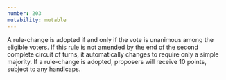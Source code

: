 ```yaml
---
number: 203
mutability: mutable
---
```


A rule-change is adopted if and only if the vote is unanimous among the eligible voters. If this rule is not amended by the end of the second complete circuit of turns, it automatically changes to require only a simple majority. If a rule-change is adopted, proposers will receive 10 points, subject to any handicaps.
